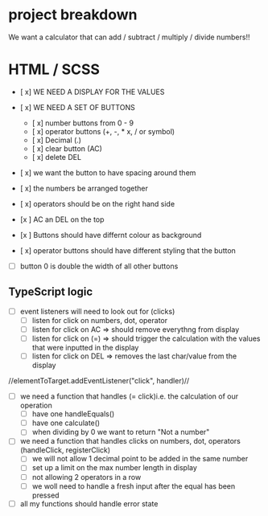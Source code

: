 # project breakdown

We want a calculator that can add / subtract / multiply / divide numbers!!

# HTML / SCSS

-   [ x] WE NEED A DISPLAY FOR THE VALUES
-   [ x] WE NEED A SET OF BUTTONS

    -   [ x] number buttons from 0 - 9
    -   [ x] operator buttons (+, -, \* x, / or symbol)
    -   [ x] Decimal (.)
    -   [ x] clear button (AC)
    -   [ x] delete DEL

-   [ x] we want the button to have spacing around them
-   [ x] the numbers be arranged together
-   [ x] operators should be on the right hand side
-   [x ] AC an DEL on the top
-   [x ] Buttons should have differnt colour as background
-   [ x] operator buttons should have different styling that the button
-   [ ] button 0 is double the width of all other buttons

## TypeScript logic

-   [ ] event listeners will need to look out for (clicks)
    -   [ ] listen for click on numbers, dot, operator
    -   [ ] listen for click on AC => should remove everythng from display
    -   [ ] listen for click on (=) => should trigger the calculation with the values that were inputted in the display
    -   [ ] listen for click on DEL => removes the last char/value from the display

//elementToTarget.addEventListener("click", handler)//

-   [ ] we need a function that handles (= click)i.e. the calculation of our operation
    -   [ ] have one handleEquals()
    -   [ ] have one calculate()
    -   [ ] when dividing by 0 we want to return "Not a number"
-   [ ] we need a function that handles clicks on numbers, dot, operators (handleClick, registerClick)
    -   [ ] we will not allow 1 decimal point to be added in the same number
    -   [ ] set up a limit on the max number length in display
    -   [ ] not allowing 2 operators in a row
    -   [ ] we woll need to handle a fresh input after the equal has been pressed
-   [ ] all my functions should handle error state
